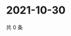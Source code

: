 # 2021-10-30

共 0 条

<!-- BEGIN WEIBO -->
<!-- 最后更新时间 Sat Oct 30 2021 10:19:06 GMT+0800 (China Standard Time) -->

<!-- END WEIBO -->

